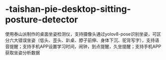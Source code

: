 # -taishan-pie-desktop-sitting-posture-detector
使用泰山派制作的桌面坐姿检测仪，支持摄像头通过yolov8-pose识别坐姿，可区分六大错误坐姿（低头、歪头、趴桌、脖子前伸、身体下沉、驼背写字），支持语音提醒；支持手机APP设置学习时间，闹钟，到点提醒，久坐提醒；支持手机APP获取坐姿分析数据
